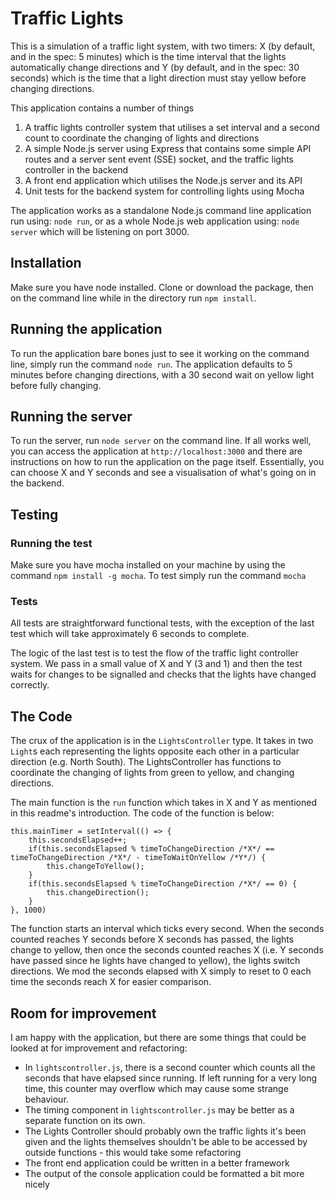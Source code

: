 # Traffic Lights

This is a simulation of a traffic light system, with two timers: X (by default, and in the spec: 5 minutes) which is the time interval that the lights automatically change directions and Y (by default, and in the spec: 30 seconds) which is the time that a light direction must stay yellow before changing directions.

This application contains a number of things
1. A traffic lights controller system that utilises a set interval and a second count to coordinate the changing of lights and directions
1. A simple Node.js server using Express that contains some simple API routes and a server sent event (SSE) socket, and the traffic lights controller in the backend
1. A front end application which utilises the Node.js server and its API
1. Unit tests for the backend system for controlling lights using Mocha

The application works as a standalone Node.js command line application run using: ```node run```, or as a whole Node.js web application using: ```node server``` which will be listening on port 3000.

## Installation
Make sure you have node installed. Clone or download the package, then on the command line while in the directory run ```npm install```.

## Running the application
To run the application bare bones just to see it working on the command line, simply run the command ```node run```. The application defaults to 5 minutes before changing directions, with a 30 second wait on yellow light before fully changing.

## Running the server
To run the server, run ```node server``` on the command line. If all works well, you can access the application at ```http://localhost:3000``` and there are instructions on how to run the application on the page itself. Essentially, you can choose X and Y seconds and see a visualisation of what's going on in the backend.

## Testing

### Running the test
Make sure you have mocha installed on your machine by using the command ```npm install -g mocha```. To test simply run the command ```mocha```

### Tests
All tests are straightforward functional tests, with the exception of the last test which will take approximately 6 seconds to complete. 

The logic of the last test is to test the flow of the traffic light controller system. We pass in a small value of X and Y (3 and 1) and then the test waits for changes to be signalled and checks that the lights have changed correctly.

## The Code
The crux of the application is in the ```LightsController``` type. It takes in two ```Light```s each representing the lights opposite each other in a particular direction (e.g. North South). The LightsController has functions to coordinate the changing of lights from green to yellow, and changing directions.

The main function is the ```run``` function which takes in X and Y as mentioned in this readme's introduction. The code of the function is below:

```
this.mainTimer = setInterval(() => {
	this.secondsElapsed++;
	if(this.secondsElapsed % timeToChangeDirection /*X*/ == timeToChangeDirection /*X*/ - timeToWaitOnYellow /*Y*/) {
		this.changeToYellow();
	}
	if(this.secondsElapsed % timeToChangeDirection /*X*/ == 0) {
		this.changeDirection();
	}
}, 1000)
```

The function starts an interval which ticks every second. When the seconds counted reaches Y seconds before X seconds has passed, the lights change to yellow, then once the seconds counted reaches X (i.e. Y seconds have passed since he lights have changed to yellow), the lights switch directions. We mod the seconds elapsed with X simply to reset to 0 each time the seconds reach X for easier comparison.

## Room for improvement
I am happy with the application, but there are some things that could be looked at for improvement and refactoring:
* In ```lightscontroller.js```, there is a second counter which counts all the seconds that have elapsed since running. If left running for a very long time, this counter may overflow which may cause some strange behaviour.
* The timing component in ```lightscontroller.js``` may be better as a separate function on its own.
* The Lights Controller should probably own the traffic lights it's been given and the lights themselves shouldn't be able to be accessed by outside functions - this would take some refactoring
* The front end application could be written in a better framework
* The output of the console application could be formatted a bit more nicely